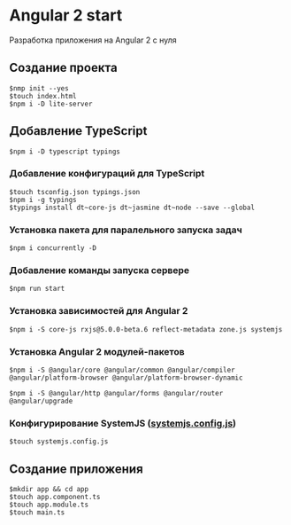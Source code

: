 # Angular 2 start

 Разработка приложения на Angular 2 с нуля

## Создание проекта 

    $nmp init --yes
    $touch index.html
    $npm i -D lite-server

## Добавление TypeScript 

    $npm i -D typescript typings    

### Добавление конфигураций для TypeScript

    $touch tsconfig.json typings.json    
    $npm i -g typings 
    $typings install dt~core-js dt~jasmine dt~node --save --global

### Установка пакета для паралельного запуска задач

    $npm i concurrently -D     

### Добавление команды запуска сервере 

    $npm run start    

### Установка зависимостей для Angular 2

    $npm i -S core-js rxjs@5.0.0-beta.6 reflect-metadata zone.js systemjs   

### Установка Angular 2 модулей-пакетов   

    $npm i -S @angular/core @angular/common @angular/compiler @angular/platform-browser @angular/platform-browser-dynamic  

    $npm i -S @angular/http @angular/forms @angular/router @angular/upgrade

### Конфигурирование SystemJS ([systemjs.config.js](https://angular.io/docs/ts/latest/quickstart.html))

    $touch systemjs.config.js    

##  Создание приложения

    $mkdir app && cd app
    $touch app.component.ts
    $touch app.module.ts
    $touch main.ts

